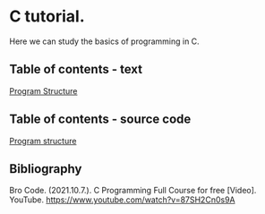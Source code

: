 # C tutorial.

Here we can study the basics of programming in C.

## Table of contents - text
[Program Structure](programstructure.md)

## Table of contents - source code
[Program structure](programstructure.c)

## Bibliography

Bro Code. (2021.10.7.). C Programming Full Course for free [Video]. YouTube. https://www.youtube.com/watch?v=87SH2Cn0s9A